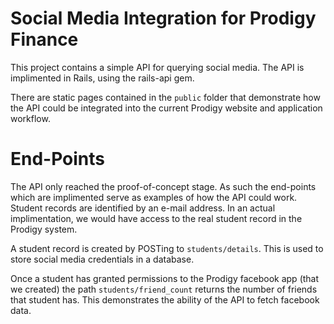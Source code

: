 Social Media Integration for Prodigy Finance
=

This project contains a simple API for querying social media. The API is implimented in Rails, using the rails-api gem.

There are static pages contained in the `public` folder that demonstrate how the API could be integrated into the current Prodigy website and application workflow.

End-Points
==

The API only reached the proof-of-concept stage. As such the end-points which are implimented serve as examples of how the API could work. Student records are identified by an e-mail address. In an actual implimentation, we would have access to the real student record in the Prodigy system.

A student record is created by POSTing to `students/details`. This is used to store social media credentials in a database.

Once a student has granted permissions to the Prodigy facebook app (that we created) the path `students/friend_count` returns the number of friends that student has. This demonstrates the ability of the API to fetch facebook data.

